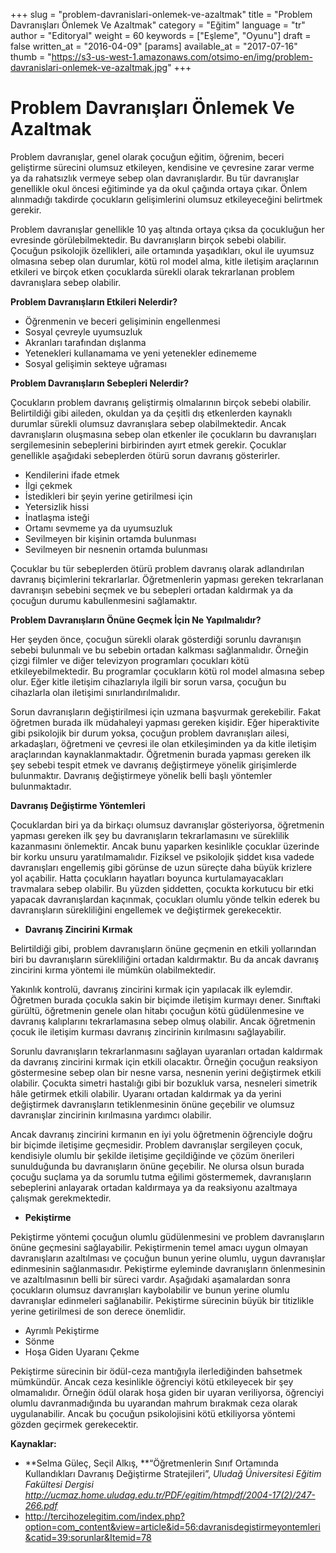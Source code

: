 +++
slug = "problem-davranislari-onlemek-ve-azaltmak"
title = "Problem Davranışları Önlemek Ve Azaltmak"
category = "Eğitim"
language = "tr"
author = "Editoryal"
weight = 60
keywords = ["Eşleme", "Oyunu"]
draft = false
written_at = "2016-04-09"
[params]
available_at = "2017-07-16"
thumb = "https://s3-us-west-1.amazonaws.com/otsimo-en/img/problem-davranislari-onlemek-ve-azaltmak.jpg"
+++

# Problem Davranışları Önlemek Ve Azaltmak

Problem davranışlar, genel olarak çocuğun eğitim, öğrenim, beceri geliştirme sürecini olumsuz etkileyen, kendisine ve çevresine zarar verme ya da rahatsızlık vermeye sebep olan davranışlardır. Bu tür davranışlar genellikle okul öncesi eğitiminde ya da okul çağında ortaya çıkar. Önlem alınmadığı takdirde çocukların gelişimlerini olumsuz etkileyeceğini belirtmek gerekir.

Problem davranışlar genellikle 10 yaş altında ortaya çıksa da çocukluğun her evresinde görülebilmektedir. Bu davranışların birçok sebebi olabilir. Çocuğun psikolojik özellikleri, aile ortamında yaşadıkları, okul ile uyumsuz olmasına sebep olan durumlar, kötü rol model alma, kitle iletişim araçlarının etkileri ve birçok etken çocuklarda sürekli olarak tekrarlanan problem davranışlara sebep olabilir.

**Problem Davranışların Etkileri Nelerdir?**

  * Öğrenmenin ve beceri gelişiminin engellenmesi
  * Sosyal çevreyle uyumsuzluk
  * Akranları tarafından dışlanma
  * Yetenekleri kullanamama ve yeni yetenekler edinememe
  * Sosyal gelişimin sekteye uğraması

**Problem Davranışların Sebepleri Nelerdir?**

Çocukların problem davranış geliştirmiş olmalarının birçok sebebi olabilir. Belirtildiği gibi aileden, okuldan ya da çeşitli dış etkenlerden kaynaklı durumlar sürekli olumsuz davranışlara sebep olabilmektedir. Ancak davranışların oluşmasına sebep olan etkenler ile çocukların bu davranışları sergilemesinin sebeplerini birbirinden ayırt etmek gerekir. Çocuklar genellikle aşağıdaki sebeplerden ötürü sorun davranış gösterirler.

  * Kendilerini ifade etmek
  * İlgi çekmek
  * İstedikleri bir şeyin yerine getirilmesi için
  * Yetersizlik hissi
  * İnatlaşma isteği
  * Ortamı sevmeme ya da uyumsuzluk
  * Sevilmeyen bir kişinin ortamda bulunması
  * Sevilmeyen bir nesnenin ortamda bulunması

Çocuklar bu tür sebeplerden ötürü problem davranış olarak adlandırılan davranış biçimlerini tekrarlarlar. Öğretmenlerin yapması gereken tekrarlanan davranışın sebebini seçmek ve bu sebepleri ortadan kaldırmak ya da çocuğun durumu kabullenmesini sağlamaktır.

**Problem Davranışların Önüne Geçmek İçin Ne Yapılmalıdır?**

Her şeyden önce, çocuğun sürekli olarak gösterdiği sorunlu davranışın sebebi bulunmalı ve bu sebebin ortadan kalkması sağlanmalıdır. Örneğin çizgi filmler ve diğer televizyon programları çocukları kötü etkileyebilmektedir. Bu programlar çocukların kötü rol model almasına sebep olur. Eğer kitle iletişim cihazlarıyla ilgili bir sorun varsa, çocuğun bu cihazlarla olan iletişimi sınırlandırılmalıdır.

Sorun davranışların değiştirilmesi için uzmana başvurmak gerekebilir. Fakat öğretmen burada ilk müdahaleyi yapması gereken kişidir. Eğer hiperaktivite gibi psikolojik bir durum yoksa, çocuğun problem davranışları ailesi, arkadaşları, öğretmeni ve çevresi ile olan etkileşiminden ya da kitle iletişim araçlarından kaynaklanmaktadır. Öğretmenin burada yapması gereken ilk şey sebebi tespit etmek ve davranış değiştirmeye yönelik girişimlerde bulunmaktır. Davranış değiştirmeye yönelik belli başlı yöntemler bulunmaktadır.

**Davranış Değiştirme Yöntemleri**

Çocuklardan biri ya da birkaçı olumsuz davranışlar gösteriyorsa, öğretmenin yapması gereken ilk şey bu davranışların tekrarlamasını ve süreklilik kazanmasını önlemektir. Ancak bunu yaparken kesinlikle çocuklar üzerinde bir korku unsuru yaratılmamalıdır. Fiziksel ve psikolojik şiddet kısa vadede davranışları engellemiş gibi görünse de uzun süreçte daha büyük krizlere yol açabilir. Hatta çocukların hayatları boyunca kurtulamayacakları travmalara sebep olabilir. Bu yüzden şiddetten, çocukta korkutucu bir etki yapacak davranışlardan kaçınmak, çocukları olumlu yönde telkin ederek bu davranışların sürekliliğini engellemek ve değiştirmek gerekecektir.

  * **Davranış Zincirini Kırmak**

Belirtildiği gibi, problem davranışların önüne geçmenin en etkili yollarından biri bu davranışların sürekliliğini ortadan kaldırmaktır. Bu da ancak davranış zincirini kırma yöntemi ile mümkün olabilmektedir.

Yakınlık kontrolü, davranış zincirini kırmak için yapılacak ilk eylemdir. Öğretmen burada çocukla sakin bir biçimde iletişim kurmayı dener. Sınıftaki gürültü, öğretmenin genele olan hitabı çocuğun kötü güdülenmesine ve davranış kalıplarını tekrarlamasına sebep olmuş olabilir. Ancak öğretmenin çocuk ile iletişim kurması davranış zincirinin kırılmasını sağlayabilir.

Sorunlu davranışların tekrarlanmasını sağlayan uyaranları ortadan kaldırmak da davranış zincirini kırmak için etkili olacaktır. Örneğin çocuğun reaksiyon göstermesine sebep olan bir nesne varsa, nesnenin yerini değiştirmek etkili olabilir. Çocukta simetri hastalığı gibi bir bozukluk varsa, nesneleri simetrik hâle getirmek etkili olabilir. Uyaranı ortadan kaldırmak ya da yerini değiştirmek davranışların tetiklenmesinin önüne geçebilir ve olumsuz davranışlar zincirinin kırılmasına yardımcı olabilir.

Ancak davranış zincirini kırmanın en iyi yolu öğretmenin öğrenciyle doğru bir biçimde iletişime geçmesidir. Problem davranışlar sergileyen çocuk, kendisiyle olumlu bir şekilde iletişime geçildiğinde ve çözüm önerileri sunulduğunda bu davranışların önüne geçebilir. Ne olursa olsun burada çocuğu suçlama ya da sorumlu tutma eğilimi göstermemek, davranışların sebeplerini anlayarak ortadan kaldırmaya ya da reaksiyonu azaltmaya çalışmak gerekmektedir.


  * **Pekiştirme**

Pekiştirme yöntemi çocuğun olumlu güdülenmesini ve problem davranışların önüne geçmesini sağlayabilir. Pekiştirmenin temel amacı uygun olmayan davranışların azaltılması ve çocuğun bunun yerine olumlu, uygun davranışlar edinmesinin sağlanmasıdır. Pekiştirme eyleminde davranışların önlenmesinin ve azaltılmasının belli bir süreci vardır. Aşağıdaki aşamalardan sonra çocukların olumsuz davranışları kaybolabilir ve bunun yerine olumlu davranışlar edinmeleri sağlanabilir. Pekiştirme sürecinin büyük bir titizlikle yerine getirilmesi de son derece önemlidir.

  * Ayrımlı Pekiştirme
  * Sönme
  * Hoşa Giden Uyaranı Çekme

Pekiştirme sürecinin bir ödül-ceza mantığıyla ilerlediğinden bahsetmek mümkündür. Ancak ceza kesinlikle öğrenciyi kötü etkileyecek bir şey olmamalıdır. Örneğin ödül olarak hoşa giden bir uyaran veriliyorsa, öğrenciyi olumlu davranmadığında bu uyarandan mahrum bırakmak ceza olarak uygulanabilir. Ancak bu çocuğun psikolojisini kötü etkiliyorsa yöntemi gözden geçirmek gerekecektir.

**Kaynaklar:**

  * **Selma Güleç, Seçil Alkış, **“Öğretmenlerin Sınıf Ortamında Kullandıkları Davranış Değiştirme Stratejileri”, _Uludağ Üniversitesi Eğitim Fakültesi Dergisi http://ucmaz.home.uludag.edu.tr/PDF/egitim/htmpdf/2004-17(2)/247-266.pdf_
  * http://tercihozelegitim.com/index.php?option=com_content&view=article&id=56:davranisdegistirmeyontemleri&catid=39:sorunlar&Itemid=78
